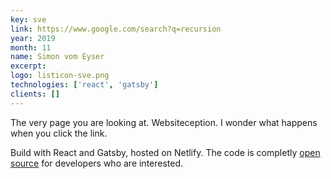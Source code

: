 ```yaml
---
key: sve
link: https://www.google.com/search?q=recursion
year: 2019
month: 11
name: Simon vom Eyser
excerpt:
logo: listicon-sve.png
technologies: ['react', 'gatsby']
clients: []
---
```


The very page you are looking at. Websiteception. I wonder what happens when you click the link.

Build with React and Gatsby, hosted on Netlify. The code is completly <a href="#">open source</a> for developers who are interested.
